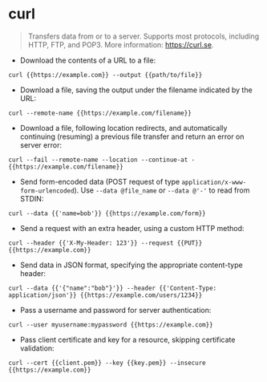# curl

> Transfers data from or to a server.
> Supports most protocols, including HTTP, FTP, and POP3.
> More information: <https://curl.se>.

- Download the contents of a URL to a file:

`curl {{https://example.com}} --output {{path/to/file}}`

- Download a file, saving the output under the filename indicated by the URL:

`curl --remote-name {{https://example.com/filename}}`

- Download a file, following location redirects, and automatically continuing (resuming) a previous file transfer and return an error on server error:

`curl --fail --remote-name --location --continue-at - {{https://example.com/filename}}`

- Send form-encoded data (POST request of type `application/x-www-form-urlencoded`). Use `--data @file_name` or `--data @'-'` to read from STDIN:

`curl --data {{'name=bob'}} {{https://example.com/form}}`

- Send a request with an extra header, using a custom HTTP method:

`curl --header {{'X-My-Header: 123'}} --request {{PUT}} {{https://example.com}}`

- Send data in JSON format, specifying the appropriate content-type header:

`curl --data {{'{"name":"bob"}'}} --header {{'Content-Type: application/json'}} {{https://example.com/users/1234}}`

- Pass a username and password for server authentication:

`curl --user myusername:mypassword {{https://example.com}}`

- Pass client certificate and key for a resource, skipping certificate validation:

`curl --cert {{client.pem}} --key {{key.pem}} --insecure {{https://example.com}}`
